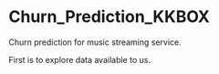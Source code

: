 # Churn_Prediction_KKBOX
Churn prediction for music streaming service.

First is to explore data available to us.
